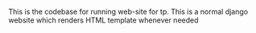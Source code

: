 This is the codebase for running web-site for tp.
This is a normal django website which renders HTML template whenever needed
